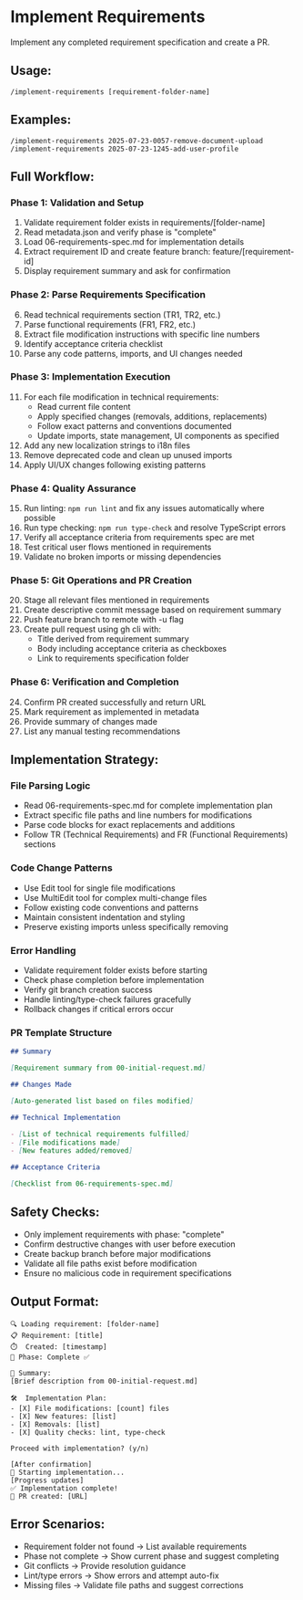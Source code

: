 # Implement Requirements

Implement any completed requirement specification and create a PR.

## Usage:

```
/implement-requirements [requirement-folder-name]
```

## Examples:

```
/implement-requirements 2025-07-23-0057-remove-document-upload
/implement-requirements 2025-07-23-1245-add-user-profile
```

## Full Workflow:

### Phase 1: Validation and Setup

1. Validate requirement folder exists in requirements/[folder-name]
2. Read metadata.json and verify phase is "complete"
3. Load 06-requirements-spec.md for implementation details
4. Extract requirement ID and create feature branch: feature/[requirement-id]
5. Display requirement summary and ask for confirmation

### Phase 2: Parse Requirements Specification

6. Read technical requirements section (TR1, TR2, etc.)
7. Parse functional requirements (FR1, FR2, etc.)
8. Extract file modification instructions with specific line numbers
9. Identify acceptance criteria checklist
10. Parse any code patterns, imports, and UI changes needed

### Phase 3: Implementation Execution

11. For each file modification in technical requirements:
    - Read current file content
    - Apply specified changes (removals, additions, replacements)
    - Follow exact patterns and conventions documented
    - Update imports, state management, UI components as specified
12. Add any new localization strings to i18n files
13. Remove deprecated code and clean up unused imports
14. Apply UI/UX changes following existing patterns

### Phase 4: Quality Assurance

15. Run linting: `npm run lint` and fix any issues automatically where possible
16. Run type checking: `npm run type-check` and resolve TypeScript errors
17. Verify all acceptance criteria from requirements spec are met
18. Test critical user flows mentioned in requirements
19. Validate no broken imports or missing dependencies

### Phase 5: Git Operations and PR Creation

20. Stage all relevant files mentioned in requirements
21. Create descriptive commit message based on requirement summary
22. Push feature branch to remote with -u flag
23. Create pull request using gh cli with:
    - Title derived from requirement summary
    - Body including acceptance criteria as checkboxes
    - Link to requirements specification folder

### Phase 6: Verification and Completion

24. Confirm PR created successfully and return URL
25. Mark requirement as implemented in metadata
26. Provide summary of changes made
27. List any manual testing recommendations

## Implementation Strategy:

### File Parsing Logic

- Read 06-requirements-spec.md for complete implementation plan
- Extract specific file paths and line numbers for modifications
- Parse code blocks for exact replacements and additions
- Follow TR (Technical Requirements) and FR (Functional Requirements) sections

### Code Change Patterns

- Use Edit tool for single file modifications
- Use MultiEdit tool for complex multi-change files
- Follow existing code conventions and patterns
- Maintain consistent indentation and styling
- Preserve existing imports unless specifically removing

### Error Handling

- Validate requirement folder exists before starting
- Check phase completion before implementation
- Verify git branch creation success
- Handle linting/type-check failures gracefully
- Rollback changes if critical errors occur

### PR Template Structure

```markdown
## Summary

[Requirement summary from 00-initial-request.md]

## Changes Made

[Auto-generated list based on files modified]

## Technical Implementation

- [List of technical requirements fulfilled]
- [File modifications made]
- [New features added/removed]

## Acceptance Criteria

[Checklist from 06-requirements-spec.md]
```

## Safety Checks:

- Only implement requirements with phase: "complete"
- Confirm destructive changes with user before execution
- Create backup branch before major modifications
- Validate all file paths exist before modification
- Ensure no malicious code in requirement specifications

## Output Format:

```
🔍 Loading requirement: [folder-name]
📋 Requirement: [title]
⏱️  Created: [timestamp]
🎯 Phase: Complete ✅

📄 Summary:
[Brief description from 00-initial-request.md]

🛠️  Implementation Plan:
- [X] File modifications: [count] files
- [X] New features: [list]
- [X] Removals: [list]
- [X] Quality checks: lint, type-check

Proceed with implementation? (y/n)

[After confirmation]
🚀 Starting implementation...
[Progress updates]
✅ Implementation complete!
🔗 PR created: [URL]
```

## Error Scenarios:

- Requirement folder not found → List available requirements
- Phase not complete → Show current phase and suggest completing
- Git conflicts → Provide resolution guidance
- Lint/type errors → Show errors and attempt auto-fix
- Missing files → Validate file paths and suggest corrections
